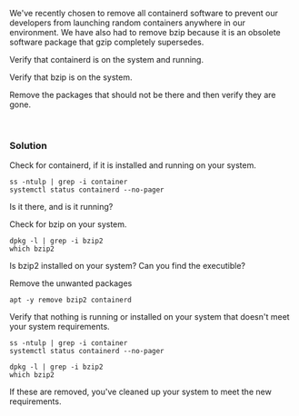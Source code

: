 We've recently chosen to remove all containerd software to prevent our developers from launching random containers anywhere in our environment. We have also had to remove bzip because it is an obsolete software package that gzip completely supersedes.

Verify that containerd is on the system and running.

Verify that bzip is on the system.

Remove the packages that should not be there and then verify they are gone.

<br>

### Solution


Check for containerd, if it is installed and running on your system.

```plain
ss -ntulp | grep -i container
systemctl status containerd --no-pager
```

Is it there, and is it running?

Check for bzip on your system.

```plain
dpkg -l | grep -i bzip2
which bzip2
```

Is bzip2 installed on your system? Can you find the executible?

Remove the unwanted packages

```plain
apt -y remove bzip2 containerd
```

Verify that nothing is running or installed on your system that doesn't meet your system requirements.

```plain
ss -ntulp | grep -i container
systemctl status containerd --no-pager
```

```plain
dpkg -l | grep -i bzip2
which bzip2
```

If these are removed, you've cleaned up your system to meet the new requirements.


